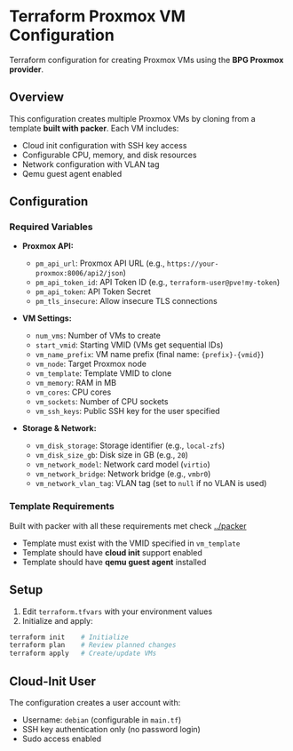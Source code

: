 # Terraform Proxmox VM Configuration

Terraform configuration for creating Proxmox VMs using the **BPG Proxmox provider**.

## Overview

This configuration creates multiple Proxmox VMs by cloning from a template **built with packer**. Each VM includes:
- Cloud init configuration with SSH key access
- Configurable CPU, memory, and disk resources
- Network configuration with VLAN tag
- Qemu guest agent enabled


## Configuration

### Required Variables

* **Proxmox API:**
    * `pm_api_url`: Proxmox API URL (e.g., `https://your-proxmox:8006/api2/json`)
    * `pm_api_token_id`: API Token ID (e.g., `terraform-user@pve!my-token`)
    * `pm_api_token`: API Token Secret
    * `pm_tls_insecure`: Allow insecure TLS connections

* **VM Settings:**
    * `num_vms`: Number of VMs to create
    * `start_vmid`: Starting VMID (VMs get sequential IDs)
    * `vm_name_prefix`: VM name prefix (final name: `{prefix}-{vmid}`)
    * `vm_node`: Target Proxmox node
    * `vm_template`: Template VMID to clone
    * `vm_memory`: RAM in MB
    * `vm_cores`: CPU cores 
    * `vm_sockets`: Number of CPU sockets
    * `vm_ssh_keys`: Public SSH key for the user specified 

* **Storage & Network:**
    * `vm_disk_storage`: Storage identifier (e.g., `local-zfs`)
    * `vm_disk_size_gb`: Disk size in GB (e.g., `20`)
    * `vm_network_model`: Network card model (`virtio`)
    * `vm_network_bridge`: Network bridge (e.g., `vmbr0`)
    * `vm_network_vlan_tag`: VLAN tag (set to `null` if no VLAN is used)

### Template Requirements
Built with packer with all these requirements met check [../packer](../packer)
- Template must exist with the VMID specified in `vm_template`
- Template should have **cloud init** support enabled
- Template should have **qemu guest agent** installed

## Setup
1. Edit `terraform.tfvars` with your environment values
2. Initialize and apply:

```bash
terraform init    # Initialize 
terraform plan    # Review planned changes
terraform apply   # Create/update VMs
```

## Cloud-Init User

The configuration creates a user account with:
- Username: `debian` (configurable in `main.tf`)
- SSH key authentication only (no password login)
- Sudo access enabled
